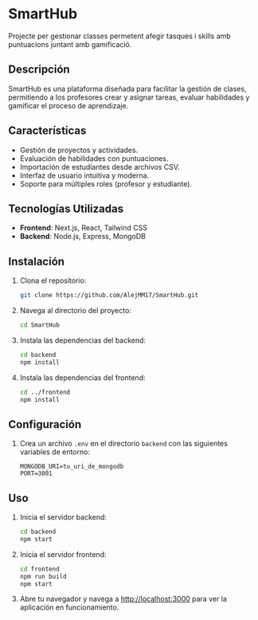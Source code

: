 # SmartHub

Projecte per gestionar classes permetent afegir tasques i skills amb puntuacions juntant amb gamificació.

## Descripción

SmartHub es una plataforma diseñada para facilitar la gestión de clases, permitiendo a los profesores crear y asignar tareas, evaluar habilidades y gamificar el proceso de aprendizaje.

## Características

- Gestión de proyectos y actividades.
- Evaluación de habilidades con puntuaciones.
- Importación de estudiantes desde archivos CSV.
- Interfaz de usuario intuitiva y moderna.
- Soporte para múltiples roles (profesor y estudiante).

## Tecnologías Utilizadas

- **Frontend**: Next.js, React, Tailwind CSS
- **Backend**: Node.js, Express, MongoDB

## Instalación

1. Clona el repositorio:

    ```bash
    git clone https://github.com/AlejMM17/SmartHub.git
    ```

2. Navega al directorio del proyecto:

    ```bash
    cd SmartHub
    ```

3. Instala las dependencias del backend:

    ```bash
    cd backend
    npm install
    ```

4. Instala las dependencias del frontend:

    ```bash
    cd ../frontend
    npm install
    ```

## Configuración

1. Crea un archivo `.env` en el directorio `backend` con las siguientes variables de entorno:

    ```env
    MONGODB_URI=tu_uri_de_mongodb
    PORT=3001
    ```

## Uso

1. Inicia el servidor backend:

    ```bash
    cd backend
    npm start
    ```

2. Inicia el servidor frontend:

    ```bash
    cd frontend
    npm run build
    npm start
    ```

3. Abre tu navegador y navega a [http://localhost:3000](http://localhost:3000) para ver la aplicación en funcionamiento.

